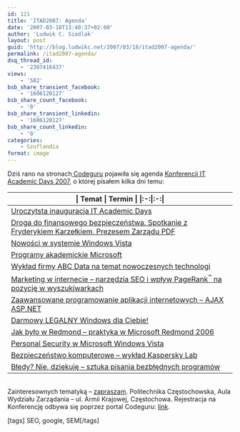 ```yaml
---
id: 121
title: 'ITAD2007: Agenda'
date: '2007-03-18T13:40:37+02:00'
author: 'Ludwik C. Siadlak'
layout: post
guid: 'http://blog.ludwikc.net/2007/03/18/itad2007-agenda/'
permalink: /itad2007-agenda/
dsq_thread_id:
    - '2307416437'
views:
    - '582'
bsb_share_transient_facebook:
    - '1606120127'
bsb_share_count_facebook:
    - '0'
bsb_share_transient_linkedin:
    - '1606120127'
bsb_share_count_linkedin:
    - '0'
categories:
    - Szuflandia
format: image
---
```


Dziś rano na stronach[ Codeguru](http://codeguru.geekclub.pl/) pojawiła się agenda [Konferencji IT Academic Days 2007,](http://blog.ludwikc.net/2007/03/05/it-academic-day-2007/) o której pisałem kilka dni temu:

| \| Temat \| Termin \| \|:-:\|:-:\| |
|---|
| [ Uroczytsta inauguracja IT Academic Days ](http://codeguru.geekclub.pl/) | 2007-03-28 09:45 |
| [ Droga do finansowego bezpieczeństwa. Spotkanie z Fryderykiem Karzełkiem, Prezesem Zarządu PDF ](http://codeguru.geekclub.pl/) | 2007-03-28 11:00 |
| [ Nowości w systemie Windows Vista ](http://codeguru.geekclub.pl/) | 2007-03-28 13:00 |
| [ Programy akademickie Microsoft ](http://codeguru.pl/Default.aspx?Page=Events/ShowEventTopicDetails&eventId=747&topicId=51) | 2007-03-28 13:00 |
| [ Wykład firmy ABC Data na temat nowoczesnych technologi ](http://codeguru.geekclub.pl/) | 2007-03-28 14:30 |
| [Marketing w internecie – narzędzia SEO i wpływ PageRank<sup>™</sup> na pozycję w wyszukiwarkach ](http://codeguru.pl/Default.aspx?Page=Events/ShowEventTopicDetails&eventId=747&topicId=949) | 2007-03-29 11:30 |
| [ Zaawansowane programowanie aplikacji internetowych – AJAX ASP.NET ](http://codeguru.pl/Default.aspx?Page=Events/ShowEventTopicDetails&eventId=747&topicId=950) | 2007-03-29 13:00 |
| [ Darmowy LEGALNY Windows dla Ciebie! ](http://codeguru.geekclub.pl/) | 2007-03-30 11:00 |
| [ Jak było w Redmond – praktyka w Microsoft Redmond 2006 ](http://codeguru.pl/Default.aspx?Page=Events/ShowEventTopicDetails&eventId=747&topicId=953) | 2007-03-30 12:00 |
| [ Personal Security w Microsoft Windows Vista ](http://codeguru.pl/Default.aspx?Page=Events/ShowEventTopicDetails&eventId=747&topicId=951) | 2007-03-30 12:00 |
| [ Bezpieczeństwo komputerowe – wykład Kaspersky Lab ](http://codeguru.pl/Default.aspx?Page=Events/ShowEventTopicDetails&eventId=747&topicId=952) | 2007-03-30 13:15 |
| [Błędy? Nie, dziękuję – sztuka pisania bezbłędnych programów](http://codeguru.pl/Default.aspx?Page=Events/ShowEventTopicDetails&eventId=747&topicId=954) | 2007-03-30 13:15 |

|  |
|---|
Zainteresownych tematyką – [zapraszam](http://codeguru.pl/Default.aspx?Page=Events/ShowEventDetails&eventId=747). Politechnika Częstochowska, Aula Wydziału Zarządania – ul. Armii Krajowej, Częstochowa. Rejestracja na Konferencję odbywa się poprzez portal Codeguru: [link](http://codeguru.pl/Default.aspx?Page=Events/ShowEventDetails&eventId=747).

\[tags\] SEO, google, SEM\[/tags\]